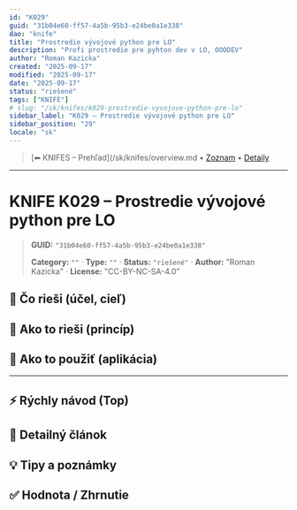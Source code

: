 ```yaml
---
id: "K029"
guid: "31b04e60-ff57-4a5b-95b3-e24be0a1e338"
dao: "knife"
title: "Prostredie vývojové python pre LO"
description: "Profi prostredie pre pyhton dev v LO, OOODEV"
author: "Roman Kazicka"
created: "2025-09-17"
modified: "2025-09-17"
date: "2025-09-17"
status: "riešené"
tags: ["KNIFE"]
# slug: "/sk/knifes/k029-prostredie-vyvojove-python-pre-lo"
sidebar_label: "K029 – Prostredie vývojové python pre LO"
sidebar_position: "29"
locale: "sk"
---
```

<!-- body:start -->

<!-- nav:knifes -->
> [⬅ KNIFES – Prehľad](/sk/knifes/overview.md • [Zoznam](../KNIFE_Overview_List.md) • [Detaily](../KNIFE_Overview_Details.md)
---
# KNIFE K029 – Prostredie vývojové python pre LO
<!-- fm-visible: start -->

> **GUID:** `"31b04e60-ff57-4a5b-95b3-e24be0a1e338"`
>   
> **Category:** `""` · **Type:** `""` · **Status:** `"riešené"` · **Author:** "Roman Kazicka" · **License:** "CC-BY-NC-SA-4.0"
<!-- fm-visible: end -->


## 🎯 Čo rieši (účel, cieľ)

## 🧩 Ako to rieši (princíp)

## 🧪 Ako to použiť (aplikácia)

---

## ⚡ Rýchly návod (Top)

## 📜 Detailný článok

## 💡 Tipy a poznámky

## ✅ Hodnota / Zhrnutie
